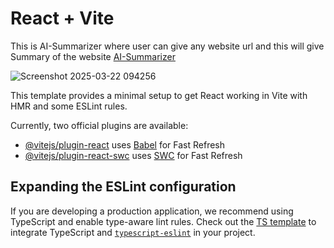 # React + Vite

This is AI-Summarizer where user can give any website url and this will give Summary of the website [AI-Summarizer](https://ai-summarizer-theta-orpin.vercel.app/)

![Screenshot 2025-03-22 094256](https://github.com/user-attachments/assets/d6e1d2fb-3e08-4df1-9837-26c789c4b0c3)


This template provides a minimal setup to get React working in Vite with HMR and some ESLint rules.

Currently, two official plugins are available:

- [@vitejs/plugin-react](https://github.com/vitejs/vite-plugin-react/blob/main/packages/plugin-react/README.md) uses [Babel](https://babeljs.io/) for Fast Refresh
- [@vitejs/plugin-react-swc](https://github.com/vitejs/vite-plugin-react-swc) uses [SWC](https://swc.rs/) for Fast Refresh

## Expanding the ESLint configuration

If you are developing a production application, we recommend using TypeScript and enable type-aware lint rules. Check out the [TS template](https://github.com/vitejs/vite/tree/main/packages/create-vite/template-react-ts) to integrate TypeScript and [`typescript-eslint`](https://typescript-eslint.io) in your project.
